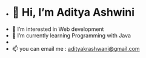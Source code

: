 - <h1>👋 Hi, I’m Aditya Ashwini</h1>
- 👀 I’m interested in Web development
- 🌱 I’m currently learning Programming with Java
- 
- 📫 you can email me : adityakrashwani@gmail.com

<!---
Adit704/Adit704 is a ✨ special ✨ repository because its `README.md` (this file) appears on your GitHub profile.
You can click the Preview link to take a look at your changes.
--->
